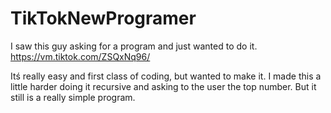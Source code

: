 # TikTokNewProgramer

I saw this guy asking for a program and just wanted to do it.
https://vm.tiktok.com/ZSQxNq96/

Itś really easy and first class of coding, but wanted to make it.
I made this a little harder doing it recursive and asking to the user the top number.
But it still is a really simple program.
